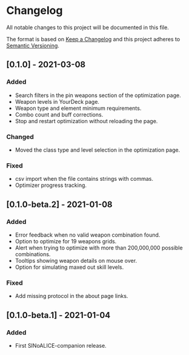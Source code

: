 # Changelog
All notable changes to this project will be documented in this file.

The format is based on [Keep a Changelog](http://keepachangelog.com/en/1.0.0/)
and this project adheres to [Semantic Versioning](http://semver.org/spec/v2.0.0.html).

## [0.1.0] - 2021-03-08
### Added
- Search filters in the pin weapons section of the optimization page.
- Weapon levels in YourDeck page.
- Weapon type and element minimum requirements.
- Combo count and buff corrections.
- Stop and restart optimization without reloading the page.
### Changed
- Moved the class type and level selection in the optimization page.
### Fixed
- csv import when the file contains strings with commas.
- Optimizer progress tracking.

## [0.1.0-beta.2] - 2021-01-08
### Added
- Error feedback when no valid weapon combination found.
- Option to optimize for 19 weapons grids.
- Alert when trying to optimize with more than 200,000,000 possible combinations.
- Tooltips showing weapon details on mouse over.
- Option for simulating maxed out skill levels.
### Fixed
- Add missing protocol in the about page links.

## [0.1.0-beta.1] - 2021-01-04
### Added
- First SINoALICE-companion release.
